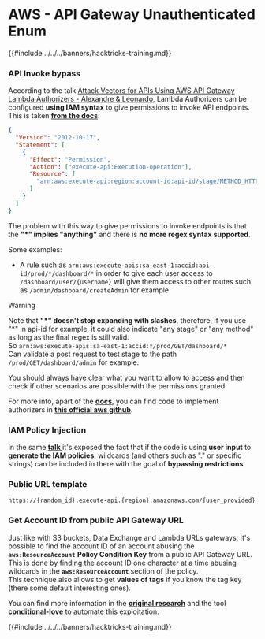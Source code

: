 # AWS - API Gateway Unauthenticated Enum

{{#include ../../../banners/hacktricks-training.md}}

### API Invoke bypass

According to the talk [Attack Vectors for APIs Using AWS API Gateway Lambda Authorizers - Alexandre & Leonardo](https://www.youtube.com/watch?v=bsPKk7WDOnE), Lambda Authorizers can be configured **using IAM syntax** to give permissions to invoke API endpoints. This is taken [**from the docs**](https://docs.aws.amazon.com/apigateway/latest/developerguide/api-gateway-control-access-using-iam-policies-to-invoke-api.html):

```json
{
  "Version": "2012-10-17",
  "Statement": [
    {
      "Effect": "Permission",
      "Action": ["execute-api:Execution-operation"],
      "Resource": [
        "arn:aws:execute-api:region:account-id:api-id/stage/METHOD_HTTP_VERB/Resource-path"
      ]
    }
  ]
}
```

The problem with this way to give permissions to invoke endpoints is that the **"\*" implies "anything"** and there is **no more regex syntax supported**.

Some examples:

- A rule such as `arn:aws:execute-apis:sa-east-1:accid:api-id/prod/*/dashboard/*` in order to give each user access to `/dashboard/user/{username}` will give them access to other routes such as `/admin/dashboard/createAdmin` for example.

> [!WARNING]
> Note that **"\*" doesn't stop expanding with slashes**, therefore, if you use "\*" in api-id for example, it could also indicate "any stage" or "any method" as long as the final regex is still valid.\
> So `arn:aws:execute-apis:sa-east-1:accid:*/prod/GET/dashboard/*`\
> Can validate a post request to test stage to the path `/prod/GET/dashboard/admin` for example.

You should always have clear what you want to allow to access and then check if other scenarios are possible with the permissions granted.

For more info, apart of the [**docs**](https://docs.aws.amazon.com/apigateway/latest/developerguide/api-gateway-control-access-using-iam-policies-to-invoke-api.html), you can find code to implement authorizers in [**this official aws github**](https://github.com/awslabs/aws-apigateway-lambda-authorizer-blueprints/tree/master/blueprints).

### IAM Policy Injection

In the same [**talk** ](https://www.youtube.com/watch?v=bsPKk7WDOnE)it's exposed the fact that if the code is using **user input** to **generate the IAM policies**, wildcards (and others such as "." or specific strings) can be included in there with the goal of **bypassing restrictions**.

### Public URL template

```
https://{random_id}.execute-api.{region}.amazonaws.com/{user_provided}
```

### Get Account ID from public API Gateway URL

Just like with S3 buckets, Data Exchange and Lambda URLs gateways, It's possible to find the account ID of an account abusing the **`aws:ResourceAccount`** **Policy Condition Key** from a public API Gateway URL. This is done by finding the account ID one character at a time abusing wildcards in the **`aws:ResourceAccount`** section of the policy.\
This technique also allows to get **values of tags** if you know the tag key (there some default interesting ones).

You can find more information in the [**original research**](https://blog.plerion.com/conditional-love-for-aws-metadata-enumeration/) and the tool [**conditional-love**](https://github.com/plerionhq/conditional-love/) to automate this exploitation.

{{#include ../../../banners/hacktricks-training.md}}

